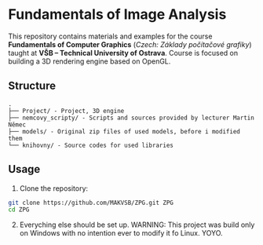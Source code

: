 # Fundamentals of Image Analysis

This repository contains materials and examples for the course **Fundamentals of Computer Graphics** (_Czech: Základy počítačové grafiky_) taught at **VŠB – Technical University of Ostrava**. Course is focused on building a 3D rendering engine based on OpenGL.

## Structure

```
.
├── Project/ - Project, 3D engine 
├── nemcovy_scripty/ - Scripts and sources provided by lecturer Martin Němec
├── models/ - Original zip files of used models, before i modified them
└── knihovny/ - Source codes for used libraries
```

## Usage

1. Clone the repository:

```bash
git clone https://github.com/MAKVSB/ZPG.git ZPG
cd ZPG
```

2. Everyching else should be set up. 
WARNING: This project was build only on Windows with no intention ever to modify it fo Linux. YOYO.
